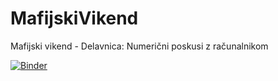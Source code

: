 # MafijskiVikend
Mafijski vikend - Delavnica: Numerični poskusi z računalnikom

[![Binder](https://mybinder.org/badge_logo.svg)](https://mybinder.org/v2/gh/luka-medic/MafijskiVikend/main)
